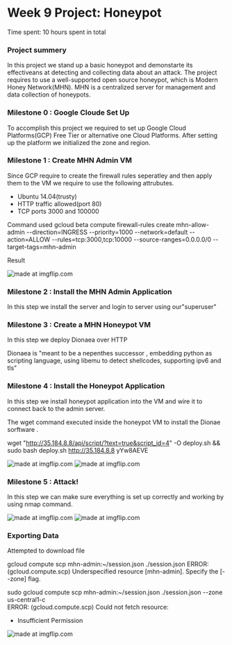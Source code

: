 # Week 9 Project: Honeypot

Time spent: 10 hours spent in total

### Project summery 

In this project we stand up a basic honeypot and demonstarte its effectiveans at detecting and collecting data about an attack. The project requires to use a well-supported open source honeypot, which is Modern Honey Network(MHN). MHN is a centralized server for management and data collection of honeypots.

### Milestone 0 : Google Cloude Set Up

To accomplish this project we required to set up Google Cloud Platforms(GCP) Free Tier or alternative one Cloud Platforms. After setting up the platform we initialized the zone and region.

### Milestone 1 : Create MHN Admin VM 

Since GCP require to create the firewall rules seperatley and then apply them to the VM we require to use the following attrubutes.

- Ubuntu 14.04(trusty)
- HTTP traffic allowed(port 80)
- TCP ports 3000 and 100000

Command used 
gcloud beta compute firewall-rules create mhn-allow-admin --direction=INGRESS --priority=1000 --network=default --action=ALLOW --rules=tcp:3000,tcp:10000 --source-ranges=0.0.0.0/0 --target-tags=mhn-admin

Result 

<img src="https://i.imgflip.com/27zs1q.gif" title="made at imgflip.com"/>

### Milestone 2 : Install the MHN Admin Application 

In this step we install the server and login to server using our"superuser"

### Milestone 3 : Create a MHN Honeypot VM 

In this step we deploy Dionaea over HTTP

Dionaea is "meant to be a nepenthes successor , embedding python as scripting language, using libemu to detect shellcodes, supporting ipv6 and tls"

### Milestone 4 : Install the Honeypot Application

In this step we install honeypot application into the VM and wire it to connect back to the admin server.

The wget command executed inside the honeypot VM to install the Dionae sorftware .

wget "http://35.184.8.8/api/script/?text=true&script_id=4" -O deploy.sh && sudo bash deploy.sh http://35.184.8.8 yYw8AEVE

<img src="https://i.imgflip.com/27zt00.gif" title="made at imgflip.com"/>

<img src="https://i.imgflip.com/27zt7p.gif" title="made at imgflip.com"/>

### Milestone 5 : Attack!

In this step we can make sure everything is set up correctly and working by using nmap command.

<img src="https://i.imgflip.com/27zth7.gif" title="made at imgflip.com"/>


<img src="https://i.imgflip.com/27ztnb.gif" title="made at imgflip.com"/>

### Exporting Data

Attempted to download file 

gcloud compute scp mhn-admin:~/session.json ./session.json
ERROR: (gcloud.compute.scp) Underspecified resource [mhn-admin]. Specify the [--zone] flag.

sudo gcloud compute scp mhn-admin:~/session.json ./session.json --zone us-central1-c     
ERROR: (gcloud.compute.scp) Could not fetch resource:
 - Insufficient Permission

<img src="https://i.imgflip.com/27zvyd.gif" title="made at imgflip.com"/>
